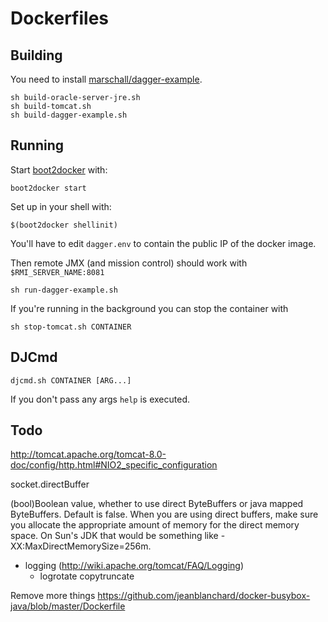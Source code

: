 Dockerfiles
===========

Building
--------

You need to install [marschall/dagger-example](https://github.com/marschall/dagger-example).

    sh build-oracle-server-jre.sh
    sh build-tomcat.sh
    sh build-dagger-example.sh

Running
-------

Start [boot2docker](http://boot2docker.io/) with:

    boot2docker start

Set up in your shell with:

    $(boot2docker shellinit)

You'll have to edit `dagger.env` to contain the public IP of the docker image.

Then remote JMX (and mission control) should work with `$RMI_SERVER_NAME:8081`

    sh run-dagger-example.sh

If you're running in the background you can stop the container with

    sh stop-tomcat.sh CONTAINER


DJCmd
-----

    djcmd.sh CONTAINER [ARG...]

If you don't pass any args `help` is executed.


Todo
----
http://tomcat.apache.org/tomcat-8.0-doc/config/http.html#NIO2_specific_configuration

socket.directBuffer

(bool)Boolean value, whether to use direct ByteBuffers or java mapped ByteBuffers. Default is false.
When you are using direct buffers, make sure you allocate the appropriate amount of memory for the direct memory space. On Sun's JDK that would be something like -XX:MaxDirectMemorySize=256m. 

- logging (http://wiki.apache.org/tomcat/FAQ/Logging)
  - logrotate copytruncate

Remove more things
https://github.com/jeanblanchard/docker-busybox-java/blob/master/Dockerfile

